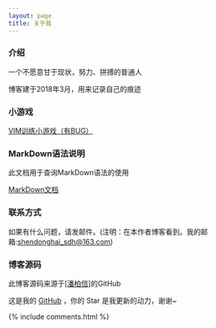 ```yaml
---
layout: page
title: 关于我 
---
```


<h3>介绍</h3>

<p>

一个不愿意甘于现状，努力、拼搏的普通人 

<p> 

博客建于2018年3月，用来记录自己的痕迹  

<p>

<h3>小游戏</h3>

<p>

<a target="_blank" href="/game/贪吃蛇.html">VIM训练小游戏（有BUG）</a>  

<p>

<h3> MarkDown语法说明 </h3>

<p>

此文档用于查询MarkDown语法的使用

<p>

<a target="_blank" href='https://www.appinn.com/markdown/index.html'>MarkDown文档</a>

<p>

<h3>联系方式</h3>

<p>

如果有什么问题，请发邮件。(注明：在本作者博客看到。我的邮箱:shendonghai_sdh@163.com)

<p>

<h3> 博客源码 </h3>

<p>

此博客源码来源于<a target="_blank" href='https://github.com/leopardpan/leopardpan.github.io'>[潘柏信]</a>的GitHub

<p>

这是我的 <a target="_blank" href='https://github.com/ssssdh/ssssdh.github.io/'>GitHub</a> ，你的 Star 是我更新的动力，谢谢~

<p> 

{% include comments.html %}